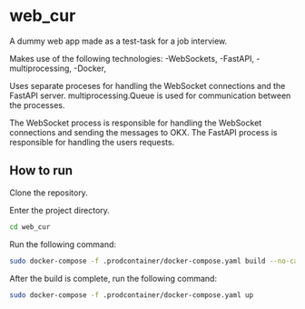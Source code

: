 # web_cur
A dummy web app made as a test-task for a job interview.

Makes use of the following technologies:
-WebSockets,
-FastAPI,
-multiprocessing,
-Docker,

Uses separate proceses for handling the WebSocket connections and the FastAPI server.
multiprocessing.Queue is used for communication between the processes.

The WebSocket process is responsible for handling the WebSocket connections and sending the messages to OKX. 
The FastAPI process is responsible for handling the users requests. 


## How to run
Clone the repository.

Enter the project directory.
```sh
cd web_cur
```

Run the following command:
```sh
sudo docker-compose -f .prodcontainer/docker-compose.yaml build --no-cache
```

After the build is complete, run the following command:
```sh
sudo docker-compose -f .prodcontainer/docker-compose.yaml up
```
